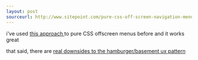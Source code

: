```yaml
---
layout: post
sourceurl: http://www.sitepoint.com/pure-css-off-screen-navigation-menu/
---
```


i've used
<a href="http://www.sitepoint.com/pure-css-off-screen-navigation-menu/" target="_blank">
  this approach
</a>
to pure CSS offscreen menus before and it works great

that said, there are
<a href="https://lmjabreu.com/post/why-and-how-to-avoid-hamburger-menus/" target="_blank">
  real downsides to the hamburger/basement ux pattern
</a>
